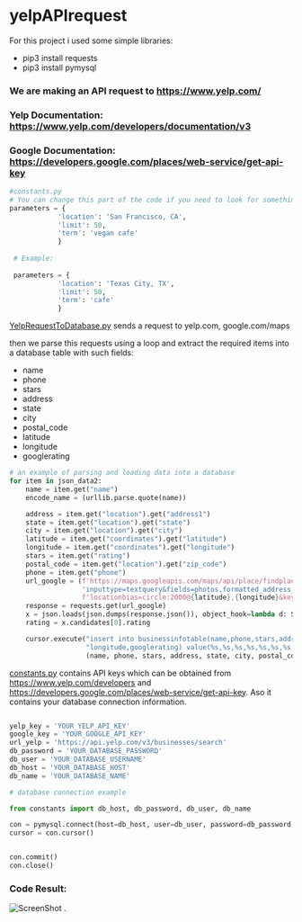 # yelpAPIrequest
For this project i used some simple libraries:
  * pip3 install requests
  * pip3 install pymysql

### We are making an API request to https://www.yelp.com/ 
### Yelp Documentation: https://www.yelp.com/developers/documentation/v3
### Google Documentation: https://developers.google.com/places/web-service/get-api-key


```python
#constants.py
# You can change this part of the code if you need to look for something else.
parameters = {
            'location': 'San Francisco, CA',
            'limit': 50,
            'term': 'vegan cafe'
            }
            
 # Example:
 
 parameters = {
            'location': 'Texas City, TX',
            'limit': 50,
            'term': 'cafe'
            }
```

[YelpRequestToDatabase.py](https://github.com/Avraam305/yelpapi/blob/main/YelpRequestToDatabase.py) sends a request to yelp.com, google.com/maps

then we parse this requests using a loop and extract the required items into a database table with such fields:
 * name
 * phone
 * stars
 * address 
 * state 
 * city 
 * postal_code
 * latitude 
 * longitude
 * googlerating
  

``` python
# an example of parsing and loading data into a database
for item in json_data2:
    name = item.get("name")
    encode_name = (urllib.parse.quote(name))

    address = item.get("location").get("address1")
    state = item.get("location").get("state")
    city = item.get("location").get("city")
    latitude = item.get("coordinates").get("latitude")
    longitude = item.get("coordinates").get("longitude")
    stars = item.get("rating")
    postal_code = item.get("location").get("zip_code")
    phone = item.get("phone")
    url_google = (f'https://maps.googleapis.com/maps/api/place/findplacefromtext/json?input={encode_name}&'
                  'inputtype=textquery&fields=photos,formatted_address,name,opening_hours,rating&'
                  f'locationbias=circle:2000@{latitude},{longitude}&key={google_key}')
    response = requests.get(url_google)
    x = json.loads(json.dumps(response.json()), object_hook=lambda d: SimpleNamespace(**d))
    rating = x.candidates[0].rating

    cursor.execute("insert into businessinfotable(name,phone,stars,address,state,city,postal_code,latitude,"
                   "longitude,googlerating) value(%s,%s,%s,%s,%s,%s,%s,%s,%s,%s)",
                   (name, phone, stars, address, state, city, postal_code, latitude, longitude, rating))
```

[constants.py](https://github.com/Avraam305/yelpapi/blob/main/constants.py) contains API keys which can be obtained from https://www.yelp.com/developers
and https://developers.google.com/places/web-service/get-api-key. Aso it contains your database connection information.



``` python

yelp_key = 'YOUR_YELP_API_KEY'
google_key = 'YOUR_GOOGLE_API_KEY'
url_yelp = 'https://api.yelp.com/v3/businesses/search'
db_password = 'YOUR_DATABASE_PASSWORD'
db_user = 'YOUR_DATABASE_USERNAME'
db_host = 'YOUR_DATABASE_HOST'
db_name = 'YOUR_DATABASE_NAME'

```


``` python
# database connection example

from constants import db_host, db_password, db_user, db_name

con = pymysql.connect(host=db_host, user=db_user, password=db_password, db=db_name)
cursor = con.cursor()


con.commit()
con.close()

```
### Code Result:
![ScreenShot](https://i.ibb.co/10ckwN4/photo-2021-01-27-15-14-28.jpg)
.

